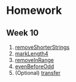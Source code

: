 # Homework
## Week 10

1. [removeShorterStrings](http://practiceit.cs.washington.edu/problem/view/bjp4/chapter10/e14-removeShorterStrings)
1. [markLength4](http://practiceit.cs.washington.edu/problem/view/bjp4/chapter10/e12-markLength4)
1. [removeInRange](http://practiceit.cs.washington.edu/problem/view/bjp4/chapter10/e10-removeInRange)
1. [evenBeforeOdd](http://practiceit.cs.washington.edu/problem/view/cs1/exams/finals/final9/evenBeforeOdd)
1. (Optional) [transfer](http://practiceit.cs.washington.edu/problem/view/cs1/exams/finals/final10/transfer)
